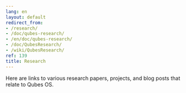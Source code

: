 ```yaml
---
lang: en
layout: default
redirect_from:
- /research/
- /doc/qubes-research/
- /en/doc/qubes-research/
- /doc/QubesResearch/
- /wiki/QubesResearch/
ref: 139
title: Research
---
```


Here are links to various research papers, projects, and blog posts that relate
to Qubes OS.
